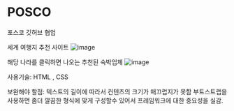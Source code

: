 # POSCO
포스코 깃허브 협업

세계 여행지 추천 사이트
![image](https://user-images.githubusercontent.com/50470748/187084351-15948e44-9964-4702-883b-0de2ca9de33d.png)


해당 나라를 클릭하면 나오는 추천된 숙박업체
![image](https://user-images.githubusercontent.com/50470748/187084396-c14e2262-d31b-4e72-8bf4-3cf175e4935c.png)


사용기술: HTML , CSS 

보완해야 할점: 텍스트의 길이에 따라서 컨텐츠의 크기가 매끄럽지가 못함 
부트스트랩을 사용하면 좀더 깔끔한 형식에 맞게 구성할수 있어서
프레임워크에 대한 중요성을 실감.
